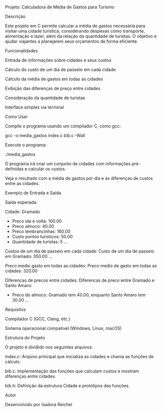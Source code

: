 Projeto: Calculadora de Média de Gastos para Turismo

Descrição

Este projeto em C permite calcular a média de gastos necessária para visitar uma cidade turística, considerando despesas como transporte, alimentação e lazer, além da relação da quantidade de turistas. O objetivo é ajudar viajantes a planejarem seus orçamentos de forma eficiente.

Funcionalidades

Entrada de informações sobre cidades e seus custos

Cálculo do custo de um dia de passeio em cada cidade

Cálculo da média de gastos em todas as cidades

Exibição das diferenças de preço entre cidades

Consideração da quantidade de turistas

Interface simples via terminal

Como Usar

Compile o programa usando um compilador C, como gcc:

gcc -o media_gastos index.c bib.c -Wall

Execute o programa:

./media_gastos

O programa irá criar um conjunto de cidades com informações pré-definidas e calcular os custos.

Veja o resultado com a média de gastos por dia e as diferenças de custos entre as cidades.

Exemplo de Entrada e Saída

Saída esperada:

Cidade: Gramado
 - Preco ida e volta: 100.00
 - Preco almoco: 40.00
 - Preco lembrancinhas: 160.00
 - Custo pontos turisticos: 50.00
 - Quantidade de turistas: 5
...

Custos de um dia de passeio em cada cidade:
Custo de um dia de passeio em Gramado: 350.00
...

Preco medio gasto em todas as cidades:
Preco medio de gasto em todas as cidades: 320.00

Diferencas de precos entre cidades:
Diferencas de preco entre Gramado e Santo Amaro:
 - Preco do almoco: Gramado tem 40.00, enquanto Santo Amaro tem 30.00
...

Requisitos

Compilador C (GCC, Clang, etc.)

Sistema operacional compatível (Windows, Linux, macOS)

Estrutura do Projeto

O projeto é dividido nos seguintes arquivos:

index.c: Arquivo principal que inicializa as cidades e chama as funções de cálculo.

bib.c: Implementação das funções que calculam custos e mostram diferenças entre cidades.

bib.h: Definição da estrutura Cidade e protótipos das funções.

Autor

Desenvolvido por Isadora Reichel
